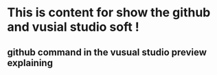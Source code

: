 # This is content for show the github and vusial studio soft !

## github command in the vusual studio preview explaining 
